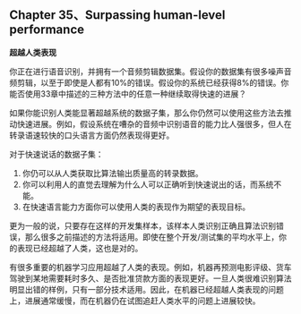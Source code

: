 ## Chapter 35、Surpassing human-level performance

**超越人类表现**

你正在进行语音识别，并拥有一个音频剪辑数据集。假设你的数据集有很多噪声音频剪辑，以至于即使是人都有10%的错误。假设你的系统已经获得8%的错误。你能否使用33章中描述的三种方法中的任意一种继续取得快速的进展？

如果你能识别人类能显著超越系统的数据子集，那么你仍然可以使用这些方法去推动快速进展。例如，假设系统在嘈杂的音频中识别语音的能力比人强很多，但人在转录语速较快的口头语言方面仍然表现得更好。

对于快速说话的数据子集：

1. 你仍可以从人类获取比算法输出质量高的转录数据。
2. 你可以利用人的直觉去理解为什么人可以正确听到快速说出的话，而系统不能。
3. 在快速语言能力方面你可以使用人类的表现作为期望的表现目标。

更为一般的说，只要存在这样的开发集样本，该样本人类识别正确且算法识别错误，那么很多之前描述的方法将适用。即使在整个开发/测试集的平均水平上，你的表现已经超越了人类，这也是对的。

有很多重要的机器学习应用超越了人类的表现。例如，机器再预测电影评级、货车驾驶到某地需要耗时多久、是否批准贷款方面的表现更好。一旦人类很难识别算法明显出错的样例，只有一部分技术适用。因此，在机器已经超越人类表现的问题上，进展通常缓慢，而在机器仍在试图追赶人类水平的问题上进展较快。

